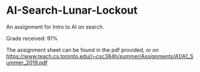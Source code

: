 # AI-Search-Lunar-Lockout
An assignment for Intro to AI on search. 

Grade received: 91%

The assignment sheet can be found in the pdf provided, or on https://www.teach.cs.toronto.edu//~csc384h/summer/Assignments/A1/A1_Summer_2019.pdf
